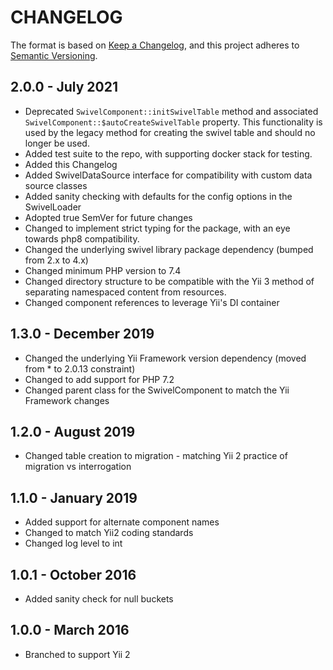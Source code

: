 CHANGELOG
=========

The format is based on [Keep a Changelog](https://keepachangelog.com/en/1.0.0/), and this project adheres
to [Semantic Versioning](https://semver.org/spec/v2.0.0.html).

2.0.0 - July 2021
-----------------

* Deprecated `SwivelComponent::initSwivelTable` method and associated `SwivelComponent::$autoCreateSwivelTable`
  property. This functionality is used by the legacy method for creating the swivel table and should no longer be used.
* Added test suite to the repo, with supporting docker stack for testing.
* Added this Changelog
* Added SwivelDataSource interface for compatibility with custom data source classes
* Added sanity checking with defaults for the config options in the SwivelLoader
* Adopted true SemVer for future changes
* Changed to implement strict typing for the package, with an eye towards php8 compatibility.
* Changed the underlying swivel library package dependency (bumped from 2.x to 4.x)
* Changed minimum PHP version to 7.4
* Changed directory structure to be compatible with the Yii 3 method of separating namespaced content from resources.
* Changed component references to leverage Yii's DI container

1.3.0 - December 2019
---------------------
* Changed the underlying Yii Framework version dependency (moved from * to 2.0.13 constraint)
* Changed to add support for PHP 7.2
* Changed parent class for the SwivelComponent to match the Yii Framework changes

1.2.0 - August 2019
------------------
* Changed table creation to migration - matching Yii 2 practice of migration vs interrogation

1.1.0 - January 2019
--------------------
* Added support for alternate component names
* Changed to match Yii2 coding standards
* Changed log level to int

1.0.1 - October 2016
------------------
* Added sanity check for null buckets

1.0.0 - March 2016
----------------
* Branched to support Yii 2